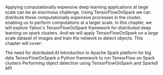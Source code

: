 Applying computationally expensive deep learning applications at large scale can be an enormous challenge. Using TensorFlowOnSpark we can distribute these computationally expensive processes in the cluster, enabling us to perform computations at a larger scale. In this chapter, we will explore Yahoo's TensorFlowOnSpark framework for distributed deep learning on spark clusters.  And we will apply TensorFlowOnSpark on a large scale dataset of images and train the network to detect objects. This chapter will cover:

The need for distributed AI
Introduction to Apache Spark platform for big data
TensorFlowOnSpark a Python framework to run TensorFlow on Spark clusters
Performing object detection using TensorFlowOnSpark and Sparkdl API
